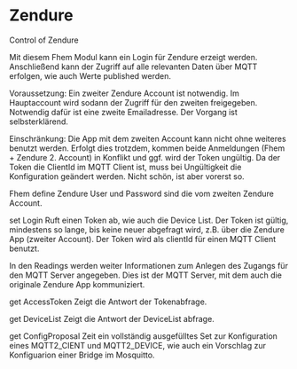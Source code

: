 # Zendure
 Control of Zendure

Mit diesem Fhem Modul kann ein Login für Zendure erzeigt werden. Anschließend kann der Zugriff auf alle relevanten Daten über MQTT erfolgen, wie auch Werte published werden.

Voraussetzung:
Ein zweiter Zendure Account ist notwendig. Im Hauptaccount  wird sodann der Zugriff für den zweiten freigegeben. Notwendig dafür ist eine zweite Emailadresse. Der Vorgang ist selbsterklärend.

Einschränkung:
Die App mit dem zweiten Account kann nicht ohne weiteres benutzt werden. Erfolgt dies trotzdem, kommen beide Anmeldungen (Fhem + Zendure 2. Account) in Konflikt und ggf. wird der Token ungültig.
Da der Token die ClientId im MQTT Client ist, muss bei Ungültigkeit die Konfiguration geändert werden. Nicht schön, ist aber vorerst so.

Fhem
define <name> Zendure <user> <password> 
User und Password sind die vom zweiten Zendure Account.

set <name>  Login
Ruft einen Token ab, wie auch die Device List. Der Token ist gültig, mindestens so lange, bis keine neuer abgefragt wird, z.B. über die Zendure App (zweiter Account).
Der Token wird als clientId für einen MQTT Client benutzt.

In den Readings werden weiter Informationen zum Anlegen des Zugangs für den MQTT Server angegeben. Dies ist der MQTT Server, mit dem auch die originale Zendure App kommuniziert.

get  <name>  AccessToken
Zeigt die Antwort der Tokenabfrage.

get  <name>  DeviceList
Zeigt die Antwort der DeviceList abfrage.

get  <name>  ConfigProposal
Zeit ein vollständig ausgefülltes Set zur Konfiguration eines MQTT2_CIENT und MQTT2_DEVICE, wie auch ein Vorschlag zur Konfiguarion einer Bridge im Mosquitto.